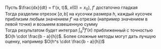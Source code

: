 Пусть $\frac{dx}{dt} = f'(x, t)$, $x(0) = x_0)$, $f’$ достаточно гладкая  
Тогда разделим отрезок $[a, b]$ на кусочки размера $h$, каждый кусочек приблизим любым значением $f’$ на отрезке (например значением в левой точке) и возьмем взвешенную сумму  
Тогда результатом будет интеграл $\int_a^b f'(x)$ приближенный с точностью $O(h \cdot \frac{b - a}{h})$. Более сложные методы могут дать лучшую оценку, например $O(h^s \cdot \frac{b - a}{h})$